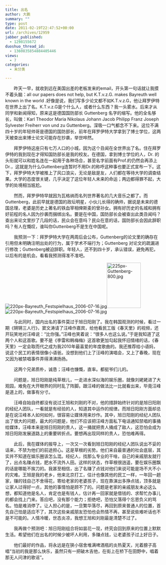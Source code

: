 ```yaml
---
title: 出名
author: 大鹏
summary: ""
type: post
date: 2011-02-19T22:47:52+00:00
url: /archives/12959
jabber_published:
  - 1298155672
duoshuo_thread_id:
  - 1360835854884405446
views:
  - 7
categories:
  - 未分类

---
```

　　昨天一早，就收到远在美国出差的老板发来的email，开头第一句话就让我摸不着头脑：all our papers does not help, but K.T.v.z.G. makes Bayreuth well known in the world .好像是说，我们写多少论文都不如K.T.v.z.G，他让拜罗伊特在世界上出了名。K.T.v.z.G是个什么人，或者什么东西？我一头雾水。后来才从同学和新闻得知，原来这是德国国防部长 Guttenberg 名字的缩写。他的全名够长，叫做：Karl Theodor Maria Nikolaus Johann Jacob Philipp Franz Joseph Sylvester Freiherr von und zu Guttenberg。深吸一口气都念不下来。这位不满四十岁的年轻帅哥是德国的国防部长，前年在拜罗伊特大学拿到了博士学位，这两天被查出来博士论文可能存在抄袭，举世哗然。
  
　　拜罗伊特这座只有七万人口的小城，因为这个丑闻在全世界出了名。住在拜罗伊特的我到现在才得知国防部长是我的校友。在德国，拿到博士学位的人，Dr. 的头衔就可以和姓名连在一起用于各种场合，甚至名字前面有Prof.的仍然会再添上Dr.，这就是为什么Guttenberg连暂时不用Dr.的称呼这种事也要正式宣布一下。这下，拜罗伊特大学被推上了风口浪尖，无论是敌是友，人们都在等待大学的调查结果。大学的态度很关键，几乎决定了这位年轻人未来的命运；两边都得罪不起，大学的处境相当尴尬。
  
　　然而，拜罗伊特早就因为瓦格纳而名列世界著名的几大音乐之都了。而Guttenberg，此前早就是德国的政坛明星，小伙儿长得的确帅，据说是未来的德国总理，老婆是历史上著名的铁血宰相俾斯麦的曾孙女。拥有好历史的名城和拥有好前程的名人因为抄袭而捆绑出名。要是在中国，国防部长会被查出此类丑闻吗？查出来论文里抄了几段的话，民众会在意吗？民众在意的话，国防部长会因此辞职吗？有人在慨叹，谁叫你Guttenberg不是生在中国呢。
  
　　我预测一下：拜罗伊特大学在两周后会公布，Guttenberg的论文里的确存在引用但未明确注明出处的行为，属于学术不端行为；Guttenberg 对论文的疏漏进行修改；Guttenberg被迫辞职。年轻人，还不到四十岁，承认错误，避免再犯，以后有的是机会。看看我预测得准不准吧。
  
![220px-Bayreuth_Festspielhaus_2006-07-16.jpg][1]<img title="225px-Guttenberg-800.jpg" alt="225px-Guttenberg-800.jpg" src="http://upload.wikimedia.org/wikipedia/commons/thumb/1/1c/Guttenberg-800.jpg/225px-Guttenberg-800.jpg" height="147" width="110" />![220px-Bayreuth_Festspielhaus_2006-07-16.jpg][1]
  
　　与此同时，国内出名的事件莫过于旭日阳刚了。我在韩国观测的时候，看过一期《锵锵三人行》，窦文涛请了汪峰作嘉宾，给他看民工版《春天里》的视频，还开玩笑地对汪峰说：&ldquo;比你强。&rdquo;汪峰也笑着说：&ldquo;很多人也这么说。&rdquo;于是我知道了这两个人和这首歌。要不是《李雷和韩梅梅》这首歌更加勾起我怀旧情绪的话，《春天里》一定会取而代之成为我2010年最喜爱的年度歌曲的。我还推荐给小语妈，说这个民工的表情很像小语爸。没想到他们上了汪峰的演唱会，又上了春晚，现在又因为被禁唱事件弄得沸沸扬扬。
  
　　这两个兄弟质朴，诚恳；汪峰也慷慨，直率。都挺爷们儿的。
  
　　问题是，旭日阳刚是纯草根儿，一走进水深似海的娱乐圈，就像刘姥姥进了大观园，难免在大开眼界的同时乱了阵脚。跟汪峰的做法比一比就看出来，毕竟汪峰是道上的，做事有分寸。
  
　　汪峰自始自终都没有说过王旭和刘刚的不对，他的措辞始终针对的是旭日阳刚的经纪人团队，一看就是有经验的人，知道其中运作的规律。而旭日阳刚方面却总是在说汪峰本人如何如何，很容易让媒体用来炒作。其中，旭日阳刚的经纪人团队出了很大的问题，最大的问题是，他们不应该把汪峰方面私下电话通知禁唱的事捅给媒体，汪峰本来是旭日阳刚的贵人，这一捅就把贵人捅成了敌人，这恐怕会成为旭日阳刚发展道路上的重要转折点。要想再出现同样的贵人，恐怕难再得。
  
　　此后，我在媒体的报导上，一次又一次看到旭日阳刚的经纪人团队说出不妥的话来，不禁为他们的前途担心。这是草根的劣势。他们来自最普通的社会底层，其实并不知道在娱乐圈该怎么混。经纪人，找那么专业的干啥，自己的亲戚朋友就行了，出点名赚点钱，肥水不流外人田。这样的状态，作草根很逍遥，要在娱乐圈飘的话是哪能不挨刀的。我甚至相信，出了名赚了点钱对他们来说可能是场不大不小的灾难。王旭是我的老乡，他来北京打工，估计也像其他的民工一样，一年回一趟家，赚的钱自己不舍得花，寄给老家的老婆孩子，现在靠演出多挣点钱，顶多就是让家人过得好一点，其他的事情怕是顾不了的。问题是老家的亲戚朋友未必这么想，都知道他是名人，肯定也是有钱人，估计再一回家就是借钱的、求帮忙办事儿的都会找上门来。答应吧，没有那个能力；拒绝吧，恐怕又落得个忘恩负义的骂名。怕是难消停了。让人担心的是，一旦繁华落尽，再回到原来普通人的位置，首先自己怕是适应不了，其次这些亲戚朋友恐怕也会热情不再，甚至说些难听话也不是不可能的。人情冷暖，世态炎凉，我想王旭和刘刚最是清楚不过了。
  
　　我再做个预测吧：旭日阳刚组合将如昙花一现，终究会回到原来的位置上默默生活。希望他们在出名的时候少被坏人利用，多赚点钱，让老婆孩子过上好日子。
  
　　他们最好的作品，将永远是在狭小宿舍堆满啤酒瓶的炎热夏天，光着膀子高唱&ldquo;当初的我是那么快乐，虽然只有一把破木吉他，在街上在桥下在田野中，唱着那无人问津的歌谣&rdquo;。

 [1]: http://upload.wikimedia.org/wikipedia/commons/thumb/6/61/Bayreuth_Festspielhaus_2006-07-16.jpg/220px-Bayreuth_Festspielhaus_2006-07-16.jpg "220px-Bayreuth_Festspielhaus_2006-07-16.jpg"
